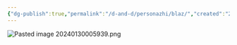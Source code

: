 ```yaml
---
{"dg-publish":true,"permalink":"/d-and-d/personazhi/blaz/","created":"2024-02-19T19:15:28.772+03:00","updated":"2024-02-05T19:43:37.013+03:00"}
---
```



![Pasted image 20240130005939.png](/img/user/D&D/img/Pasted%20image%2020240130005939.png)